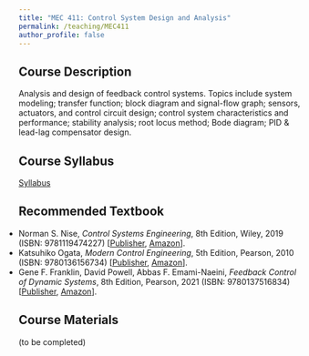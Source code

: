 ```yaml
---
title: "MEC 411: Control System Design and Analysis"
permalink: /teaching/MEC411
author_profile: false
---
```


## Course Description
Analysis and design of feedback control systems. Topics include system modeling; transfer function; block diagram and signal-flow graph; sensors, actuators, and control circuit design; control system characteristics and performance; stability analysis; root locus method; Bode diagram; PID & lead-lag compensator design.

## Course Syllabus
[Syllabus](https://aminfakhari.github.io/_pages/teaching/MEC411/MEC411_Syllabus_Fall2023.pdf)

## Recommended Textbook
<ul style="margin-left: 0; padding-left: 0; list-style-type: disc;">
    <li>
        Norman S. Nise, <i>Control Systems Engineering</i>, 8th Edition, Wiley, 2019 (ISBN: 9781119474227)
        [<a href="https://www.wiley.com/en-us/Control+Systems+Engineering%2C+8th+Edition-p-9781119474227" target="_blank"><u>Publisher</u></a>,
        <a href="https://www.amazon.com/Control-Systems-Engineering-Norman-Nise/dp/1119721407" target="_blank"><u>Amazon</u></a>].
    </li>
	<li>
        Katsuhiko Ogata, <i>Modern Control Engineering</i>, 5th Edition, Pearson, 2010 (ISBN: 9780136156734)
        [<a href="https://www.pearson.com/en-us/subject-catalog/p/modern-control-engineering/P200000003521/9780137551064" target="_blank"><u>Publisher</u></a>,
        <a href="https://www.amazon.com/Modern-Control-Engineering-Katsuhiko-Ogata/dp/0136156738" target="_blank"><u>Amazon</u></a>].
    </li>
	<li>
        Gene F. Franklin, David Powell, Abbas F. Emami-Naeini, <i>Feedback Control of Dynamic Systems</i>, 8th Edition, Pearson, 2021 (ISBN: 9780137516834)
        [<a href="https://www.pearson.com/en-us/subject-catalog/p/feedback-control-of-dynamic-systems/P200000003343/9780137516834" target="_blank"><u>Publisher</u></a>,
        <a href="https://www.amazon.com/Feedback-Control-Dynamic-Systems-Engineering/dp/0134685717" target="_blank"><u>Amazon</u></a>].
    </li>
</ul>

## Course Materials
<ul style="margin-left: 0; padding-left: 0; list-style-type: disc;">
    (to be completed)
</ul>